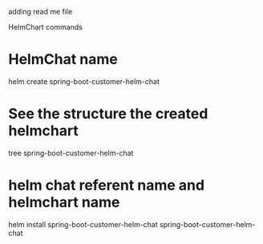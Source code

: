 adding read me file 

HelmChart commands 

# HelmChat name 
helm create spring-boot-customer-helm-chat

# See the structure the created helmchart
tree spring-boot-customer-helm-chat

# helm chat referent name and helmchart name
helm install spring-boot-customer-helm-chat spring-boot-customer-helm-chat


